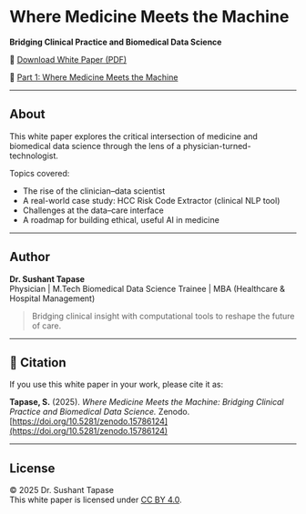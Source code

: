 # Where Medicine Meets the Machine  
**Bridging Clinical Practice and Biomedical Data Science**

📄 [Download White Paper (PDF)](https://Dr-Sushant.github.io/stethtotech_whitepaper/stethtotech_whitepaper_final.pdf)
 
🔖 [Part 1: Where Medicine Meets the Machine](https://doi.org/10.5281/zenodo.15786124)


---

## About

This white paper explores the critical intersection of medicine and biomedical data science through the lens of a physician-turned-technologist.

Topics covered:
- The rise of the clinician–data scientist
- A real-world case study: HCC Risk Code Extractor (clinical NLP tool)
- Challenges at the data–care interface
- A roadmap for building ethical, useful AI in medicine

---

## Author

**Dr. Sushant Tapase**  
Physician | M.Tech Biomedical Data Science Trainee | MBA (Healthcare & Hospital Management)  
> Bridging clinical insight with computational tools to reshape the future of care.

---
## 📘 Citation

If you use this white paper in your work, please cite it as:

**Tapase, S.** (2025). *Where Medicine Meets the Machine: Bridging Clinical Practice and Biomedical Data Science.* Zenodo. [https://doi.org/10.5281/zenodo.15786124](https://doi.org/10.5281/zenodo.15786124)

---
## License

© 2025 Dr. Sushant Tapase  
This white paper is licensed under [CC BY 4.0](https://creativecommons.org/licenses/by/4.0/).  
